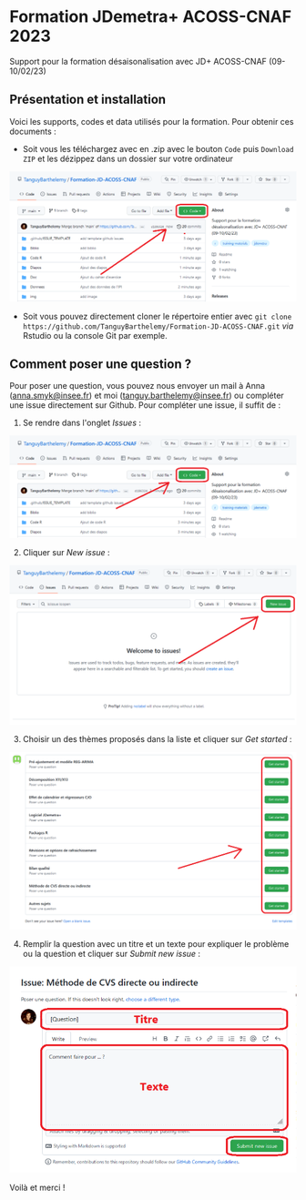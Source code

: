 # Formation JDemetra+ ACOSS-CNAF 2023
Support pour la formation désaisonalisation avec JD+ ACOSS-CNAF (09-10/02/23)

## Présentation et installation

Voici les supports, codes et data utilisés pour la formation. Pour obtenir ces documents :

- Soit vous les téléchargez avec en .zip avec le bouton `Code` puis `Download ZIP` et les dézippez dans un dossier sur votre ordinateur

![plot](https://github.com/TanguyBarthelemy/Formation-JD-ACOSS-CNAF/blob/main/img/code_button.png?raw=true)

- Soit vous pouvez directement cloner le répertoire entier avec `git clone https://github.com/TanguyBarthelemy/Formation-JD-ACOSS-CNAF.git` *via* Rstudio ou la console Git par exemple. 

## Comment poser une question ?

Pour poser une question, vous pouvez nous envoyer un mail à Anna (anna.smyk@insee.fr) et moi (tanguy.barthelemy@insee.fr) ou compléter une issue directement sur Github.
Pour compléter une issue, il suffit de :
    
1. Se rendre dans l'onglet *Issues* :

![plot](https://github.com/TanguyBarthelemy/Formation-JD-ACOSS-CNAF/blob/main/img/issue_panel.png?raw=true)

2. Cliquer sur *New issue* :

![plot](https://github.com/TanguyBarthelemy/Formation-JD-ACOSS-CNAF/blob/main/img/create_issue.png?raw=true)

3. Choisir un des thèmes proposés dans la liste et cliquer sur *Get started* :

![plot](https://github.com/TanguyBarthelemy/Formation-JD-ACOSS-CNAF/blob/main/img/choose_issue.png?raw=true)

4. Remplir la question avec un titre et un texte pour expliquer le problème ou la question et cliquer sur *Submit new issue* :

![plot](https://github.com/TanguyBarthelemy/Formation-JD-ACOSS-CNAF/blob/main/img/complete_issue.png?raw=true)

Voilà et merci !
